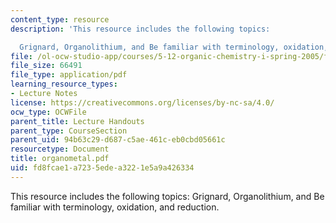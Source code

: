 ```yaml
---
content_type: resource
description: 'This resource includes the following topics:

  Grignard, Organolithium, and Be familiar with terminology, oxidation, and reduction.'
file: /ol-ocw-studio-app/courses/5-12-organic-chemistry-i-spring-2005/fd8fcae1a7235edea3221e5a9a426334_organometal.pdf
file_size: 66491
file_type: application/pdf
learning_resource_types:
- Lecture Notes
license: https://creativecommons.org/licenses/by-nc-sa/4.0/
ocw_type: OCWFile
parent_title: Lecture Handouts
parent_type: CourseSection
parent_uid: 94b63c29-d687-c5ae-461c-eb0cbd05661c
resourcetype: Document
title: organometal.pdf
uid: fd8fcae1-a723-5ede-a322-1e5a9a426334
---
```

This resource includes the following topics:
Grignard, Organolithium, and Be familiar with terminology, oxidation, and reduction.